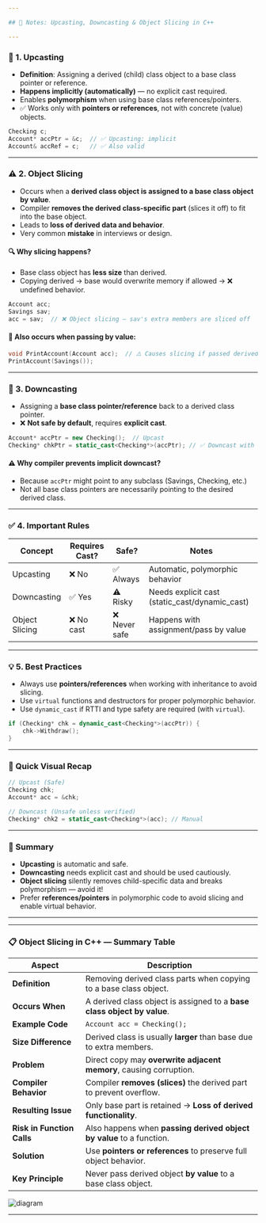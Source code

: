 ```yaml
---

## 📘 Notes: Upcasting, Downcasting & Object Slicing in C++

---
```


### 🔼 1. **Upcasting**

* **Definition**: Assigning a derived (child) class object to a base class pointer or reference.
* **Happens implicitly (automatically)** — no explicit cast required.
* Enables **polymorphism** when using base class references/pointers.
* ✅ Works only with **pointers or references**, not with concrete (value) objects.

```cpp
Checking c;
Account* accPtr = &c;  // ✅ Upcasting: implicit
Account& accRef = c;   // ✅ Also valid
```

---

### ⚠️ 2. **Object Slicing**

* Occurs when a **derived class object is assigned to a base class object by value**.
* Compiler **removes the derived class-specific part** (slices it off) to fit into the base object.
* Leads to **loss of derived data and behavior**.
* Very common **mistake** in interviews or design.

#### 🔍 Why slicing happens?

* Base class object has **less size** than derived.
* Copying derived → base would overwrite memory if allowed → ❌ undefined behavior.

```cpp
Account acc;
Savings sav;
acc = sav;  // ❌ Object slicing — sav's extra members are sliced off
```

#### 🔁 Also occurs when passing by value:

```cpp
void PrintAccount(Account acc);  // ⚠️ Causes slicing if passed derived object
PrintAccount(Savings());
```

---

### 🔁 3. **Downcasting**

* Assigning a **base class pointer/reference** back to a derived class pointer.
* ❌ **Not safe by default**, requires **explicit cast**.

```cpp
Account* accPtr = new Checking();  // Upcast
Checking* chkPtr = static_cast<Checking*>(accPtr); // ✅ Downcast with explicit cast
```

#### ⚠️ Why compiler prevents implicit downcast?

* Because `accPtr` might point to any subclass (Savings, Checking, etc.)
* Not all base class pointers are necessarily pointing to the desired derived class.

---

### ✅ 4. **Important Rules**

| Concept        | Requires Cast? | Safe?        | Notes                                            |
| -------------- | -------------- | ------------ | ------------------------------------------------ |
| Upcasting      | ❌ No           | ✅ Always     | Automatic, polymorphic behavior                  |
| Downcasting    | ✅ Yes          | ⚠️ Risky     | Needs explicit cast (static\_cast/dynamic\_cast) |
| Object Slicing | ❌ No cast      | ❌ Never safe | Happens with assignment/pass by value            |

---

### 💡 5. **Best Practices**

* Always use **pointers/references** when working with inheritance to avoid slicing.
* Use `virtual` functions and destructors for proper polymorphic behavior.
* Use `dynamic_cast` if RTTI and type safety are required (with `virtual`).

```cpp
if (Checking* chk = dynamic_cast<Checking*>(accPtr)) {
    chk->Withdraw();
}
```

---

### 🧪 Quick Visual Recap

```cpp
// Upcast (Safe)
Checking chk;
Account* acc = &chk;

// Downcast (Unsafe unless verified)
Checking* chk2 = static_cast<Checking*>(acc); // Manual
```

---

### 📌 Summary 

* **Upcasting** is automatic and safe.
* **Downcasting** needs explicit cast and should be used cautiously.
* **Object slicing** silently removes child-specific data and breaks polymorphism — avoid it!
* Prefer **references/pointers** in polymorphic code to avoid slicing and enable virtual behavior.

---
---
### 📋 Object Slicing in C++ — Summary Table 

| **Aspect**                 | **Description**                                                         |
| -------------------------- | ----------------------------------------------------------------------- |
| **Definition**             | Removing derived class parts when copying to a base class object.       |
| **Occurs When**            | A derived class object is assigned to a **base class object by value**. |
| **Example Code**           | `Account acc = Checking();`                                             |
| **Size Difference**        | Derived class is usually **larger** than base due to extra members.     |
| **Problem**                | Direct copy may **overwrite adjacent memory**, causing corruption.      |
| **Compiler Behavior**      | Compiler **removes (slices)** the derived part to prevent overflow.     |
| **Resulting Issue**        | Only base part is retained → **Loss of derived functionality**.         |
| **Risk in Function Calls** | Also happens when **passing derived object by value** to a function.    |
| **Solution**               | Use **pointers or references** to preserve full object behavior.        |
| **Key Principle**          | Never pass derived object **by value** to a base class object.          |

![diagram](https://github.com/user-attachments/assets/d1610a9f-b28b-4711-9fb6-115beab6eb13)


---
